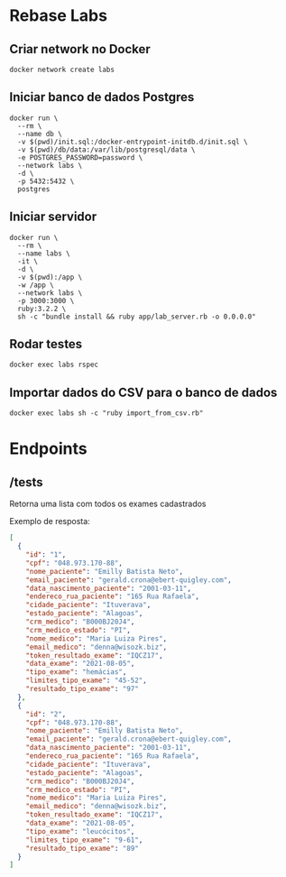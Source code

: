 # Rebase Labs

## Criar network no Docker
```shell
docker network create labs
```
## Iniciar banco de dados Postgres
```shell
docker run \
  --rm \
  --name db \
  -v $(pwd)/init.sql:/docker-entrypoint-initdb.d/init.sql \
  -v $(pwd)/db/data:/var/lib/postgresql/data \
  -e POSTGRES_PASSWORD=password \
  --network labs \
  -d \
  -p 5432:5432 \
  postgres
```
## Iniciar servidor
```shell
docker run \
  --rm \
  --name labs \
  -it \
  -d \
  -v $(pwd):/app \
  -w /app \
  --network labs \
  -p 3000:3000 \
  ruby:3.2.2 \
  sh -c "bundle install && ruby app/lab_server.rb -o 0.0.0.0"
```
## Rodar testes
```shell
docker exec labs rspec
```
## Importar dados do CSV para o banco de dados
```shel
docker exec labs sh -c "ruby import_from_csv.rb"
```

# Endpoints

## /tests

Retorna uma lista com todos os exames cadastrados

Exemplo de resposta:

```json
[
  {
    "id": "1",
    "cpf": "048.973.170-88",
    "nome_paciente": "Emilly Batista Neto",
    "email_paciente": "gerald.crona@ebert-quigley.com",
    "data_nascimento_paciente": "2001-03-11",
    "endereco_rua_paciente": "165 Rua Rafaela",
    "cidade_paciente": "Ituverava",
    "estado_paciente": "Alagoas",
    "crm_medico": "B000BJ20J4",
    "crm_medico_estado": "PI",
    "nome_medico": "Maria Luiza Pires",
    "email_medico": "denna@wisozk.biz",
    "token_resultado_exame": "IQCZ17",
    "data_exame": "2021-08-05",
    "tipo_exame": "hemácias",
    "limites_tipo_exame": "45-52",
    "resultado_tipo_exame": "97"
  },
  {
    "id": "2",
    "cpf": "048.973.170-88",
    "nome_paciente": "Emilly Batista Neto",
    "email_paciente": "gerald.crona@ebert-quigley.com",
    "data_nascimento_paciente": "2001-03-11",
    "endereco_rua_paciente": "165 Rua Rafaela",
    "cidade_paciente": "Ituverava",
    "estado_paciente": "Alagoas",
    "crm_medico": "B000BJ20J4",
    "crm_medico_estado": "PI",
    "nome_medico": "Maria Luiza Pires",
    "email_medico": "denna@wisozk.biz",
    "token_resultado_exame": "IQCZ17",
    "data_exame": "2021-08-05",
    "tipo_exame": "leucócitos",
    "limites_tipo_exame": "9-61",
    "resultado_tipo_exame": "89"
  }
]
```
